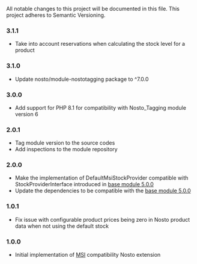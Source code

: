 All notable changes to this project will be documented in this file. This project adheres to Semantic Versioning.

### 3.1.1
* Take into account reservations when calculating the stock level for a product

### 3.1.0
* Update nosto/module-nostotagging package to ^7.0.0

### 3.0.0
* Add support for PHP 8.1 for compatibility with Nosto_Tagging module version 6

### 2.0.1
* Tag module version to the source codes
* Add inspections to the module repository

### 2.0.0
* Make the implementation of DefaultMsiStockProvider compatible with StockProviderInterface introduced in [base module 5.0.0](https://github.com/Nosto/nosto-magento2/releases/tag/5.0.0) 
* Update the dependencies to be compatible with the [base module 5.0.0](https://github.com/Nosto/nosto-magento2/releases/tag/5.0.0)

### 1.0.1
* Fix issue with configurable product prices being zero in Nosto product data when not using the default stock

### 1.0.0
* Initial implementation of [MSI](https://devdocs.magento.com/guides/v2.3/inventory/) compatibility Nosto extension

